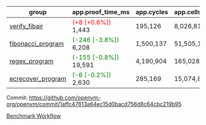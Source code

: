 | group | app.proof_time_ms | app.cycles | app.cells_used | leaf.proof_time_ms | leaf.cycles | leaf.cells_used |
| -- | -- | -- | -- | -- | -- | -- |
| [verify_fibair](https://github.com/openvm-org/openvm/blob/benchmark-results/benchmarks-pr/1186/verify_fibair-1affc47613a64ec15d0bacd756d8c64cbc219b95.md) |<span style='color: red'>(+8 [+0.6%])</span> 1,443 |  195,126 |  8,026,812 |- | - | - |
| [fibonacci_program](https://github.com/openvm-org/openvm/blob/benchmark-results/benchmarks-pr/1186/fibonacci-1affc47613a64ec15d0bacd756d8c64cbc219b95.md) |<span style='color: green'>(-246 [-3.8%])</span> 6,208 |  1,500,137 |  51,505,102 |- | - | - |
| [regex_program](https://github.com/openvm-org/openvm/blob/benchmark-results/benchmarks-pr/1186/regex-1affc47613a64ec15d0bacd756d8c64cbc219b95.md) |<span style='color: green'>(-155 [-0.8%])</span> 19,591 |  4,190,904 |  165,028,173 |- | - | - |
| [ecrecover_program](https://github.com/openvm-org/openvm/blob/benchmark-results/benchmarks-pr/1186/ecrecover-1affc47613a64ec15d0bacd756d8c64cbc219b95.md) |<span style='color: green'>(-6 [-0.2%])</span> 2,630 |  285,169 |  15,074,875 |- | - | - |


Commit: https://github.com/openvm-org/openvm/commit/1affc47613a64ec15d0bacd756d8c64cbc219b95

[Benchmark Workflow](https://github.com/openvm-org/openvm/actions/runs/12657543835)
